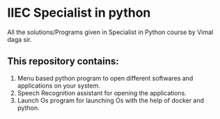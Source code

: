 # IIEC Specialist in python
All the solutions/Programs given in Specialist in Python course by Vimal daga sir.

## This repository contains:
1. Menu based python program to open different softwares and applications on your system.
2. Speech Recognition assistant for opening the applications.
3. Launch Os program for launching Os with the help of docker and python.
